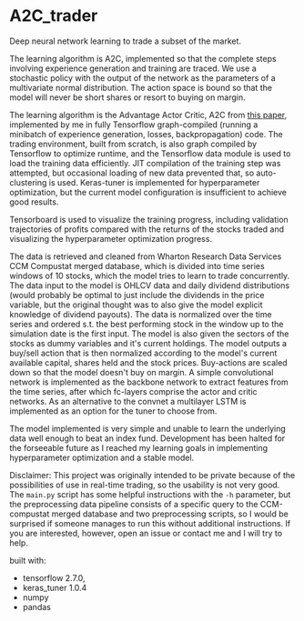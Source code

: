 # A2C_trader
Deep neural network learning to trade a subset of the market.

The learning algorithm is A2C, implemented so that the complete steps involving experience generation and training are traced.
We use a stochastic policy with the output of the network as the parameters of a multivariate normal distribution.
The action space is bound so that the model will never be short shares or resort to buying on margin.

The learning algorithm is the Advantage Actor Critic, A2C from [this paper](https://arxiv.org/abs/1602.01783), implemented by me in fully Tensorflow graph-compiled (running a minibatch of experience generation, losses, backpropagation) code. The trading environment, built from scratch, is also graph compiled by Tensorflow to optimize runtime, and the Tensorflow data module is used to load the training data efficiently. JIT compilation of the training step was attempted, but occasional loading of new data prevented that, so auto-clustering is used. Keras-tuner is implemented for hyperparameter optimization, but the current model configuration is insufficient to achieve good results. 

Tensorboard is used to visualize the training progress, including validation trajectories of profits compared with the returns of the stocks traded and visualizing the hyperparameter optimization progress.

The data is retrieved and cleaned from Wharton Research Data Services CCM Compustat merged database, which is divided into time series windows of 10 stocks, which the model tries to learn to trade concurrently. The data input to the model is OHLCV data and daily dividend distributions (would probably be optimal to just include the dividends in the price variable, but the original thought was to also give the model explicit knowledge of dividend payouts). The data is normalized over the time series and ordered s.t. the best performing stock in the window up to the simulation date is the first input. The model is also given the sectors of the stocks as dummy variables and it's current holdings. The model outputs a buy/sell action that is then normalized according to the model's current available capital, shares held and the stock prices. Buy-actions are scaled down so that the model doesn't buy on margin. A simple convolutional network is implemented as the backbone network to extract features from the time series, after which fc-layers comprise the actor and critic networks. As an alternative to the convnet a multilayer LSTM is implemented as an option for the tuner to choose from. 

The model implemented is very simple and unable to learn the underlying data well enough to beat an index fund. Development has been halted for the forseeable future as I reached my learning goals in implementing hyperparameter optimization and a stable model.

Disclaimer:
This project was originally intended to be private because of the possibilities of use in real-time trading, so the usability is not very good. The `main.py` script has some helpful instructions with the `-h` parameter, but the preprocessing data pipeline consists of a specific query to the CCM-compustat merged database and two preprocessing scripts, so I would be surprised if someone manages to run this without additional instructions. If you are interested, however, open an issue or contact me and I will try to help.

built with:
- tensorflow 2.7.0,
- keras_tuner 1.0.4
- numpy
- pandas

